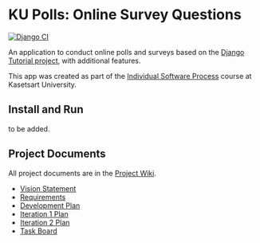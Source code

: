 # KU Polls: Online Survey Questions 
[![Django CI](https://github.com/KunKid-cmd/ku-polls/actions/workflows/django_tester.yml/badge.svg)](https://github.com/KunKid-cmd/ku-polls/actions/workflows/django_tester.yml)

An application to conduct online polls and surveys based
on the [Django Tutorial project](https://www.djangoproject.com/), with
additional features.

This app was created as part of the [Individual Software Process](
https://cpske.github.io/ISP) course at Kasetsart University.

## Install and Run

to be added.

## Project Documents

All project documents are in the [Project Wiki](https://github.com/KunKid-cmd/ku-polls/wiki).

- [Vision Statement](https://github.com/KunKid-cmd/ku-polls/wiki/Vision-Statement)
- [Requirements](https://github.com/KunKid-cmd/ku-polls/wiki/Requirements)
- [Development Plan](https://github.com/KunKid-cmd/ku-polls/wiki/Development-Plan)
- [Iteration 1 Plan](https://github.com/KunKid-cmd/ku-polls/wiki/Iteration-1-Plan)
- [Iteration 2 Plan](https://github.com/KunKid-cmd/ku-polls/wiki/Iteration-2-Plan)
- [Task Board](https://github.com/users/KunKid-cmd/projects/1)
